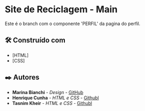 # Site de Reciclagem - Main
Este é o branch com o componente 'PERFIL' da pagina do perfil.

## 🛠️ Construído com

* [HTML]
* [CSS]

## ✒️ Autores

* **Marina Bianchi** - *Design* - [GitHub](https://github.com/orgs/Lucrixo/people/Bianchi-marina)
* **Henrique Cunha** - *HTML e CSS* - [Githubl](https://github.com/orgs/Lucrixo/people/Henrique-Cunha7)
* **Tasnim Kheir** - *HTML e CSS* - [Githubl](https://github.com/orgs/Lucrixo/people/tasnimkheir)
